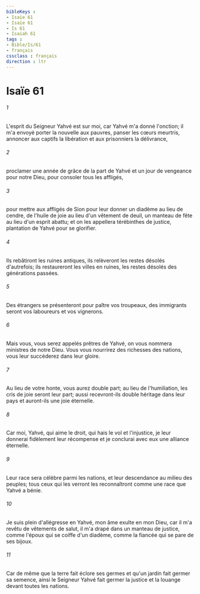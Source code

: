 ```yaml
---
bibleKeys : 
- Isaïe 61
- Isaïe 61
- Is 61
- Isaiah 61
tags : 
- Bible/Is/61
- français
cssclass : français
direction : ltr
---
```


# Isaïe 61

###### 1
L'esprit du Seigneur Yahvé est sur moi, car Yahvé m'a donné l'onction; il m'a envoyé porter la nouvelle aux pauvres, panser les cœurs meurtris, annoncer aux captifs la libération et aux prisonniers la délivrance, 
###### 2
proclamer une année de grâce de la part de Yahvé et un jour de vengeance pour notre Dieu, pour consoler tous les affligés, 
###### 3
pour mettre aux affligés de Sion pour leur donner un diadème au lieu de cendre, de l'huile de joie au lieu d'un vêtement de deuil, un manteau de fête au lieu d'un esprit abattu; et on les appellera térébinthes de justice, plantation de Yahvé pour se glorifier. 
###### 4
Ils rebâtiront les ruines antiques, ils relèveront les restes désolés d'autrefois; ils restaureront les villes en ruines, les restes désolés des générations passées. 
###### 5
Des étrangers se présenteront pour paître vos troupeaux, des immigrants seront vos laboureurs et vos vignerons. 
###### 6
Mais vous, vous serez appelés prêtres de Yahvé, on vous nommera ministres de notre Dieu. Vous vous nourrirez des richesses des nations, vous leur succéderez dans leur gloire. 
###### 7
Au lieu de votre honte, vous aurez double part; au lieu de l'humiliation, les cris de joie seront leur part; aussi recevront-ils double héritage dans leur pays et auront-ils une joie éternelle. 
###### 8
Car moi, Yahvé, qui aime le droit, qui hais le vol et l'injustice, je leur donnerai fidèlement leur récompense et je conclurai avec eux une alliance éternelle. 
###### 9
Leur race sera célèbre parmi les nations, et leur descendance au milieu des peuples; tous ceux qui les verront les reconnaîtront comme une race que Yahvé a bénie. 
###### 10
Je suis plein d'allégresse en Yahvé, mon âme exulte en mon Dieu, car il m'a revêtu de vêtements de salut, il m'a drapé dans un manteau de justice, comme l'époux qui se coiffe d'un diadème, comme la fiancée qui se pare de ses bijoux. 
###### 11
Car de même que la terre fait éclore ses germes et qu'un jardin fait germer sa semence, ainsi le Seigneur Yahvé fait germer la justice et la louange devant toutes les nations. 
